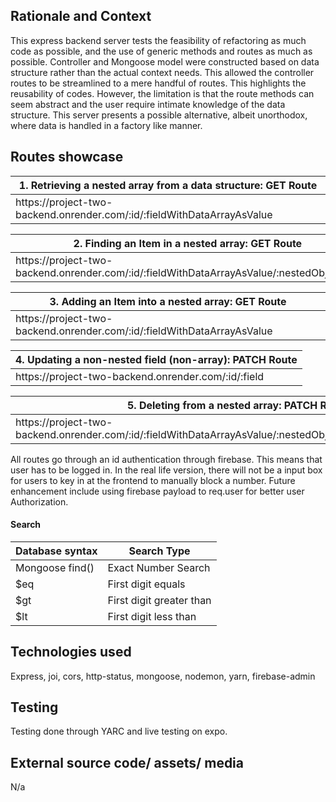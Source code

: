 <h2> Rationale and Context </h2>
This express backend server tests the feasibility of refactoring as much code as possible, and the use of generic methods and routes as much as possible. Controller and Mongoose model were constructed based on data structure rather than the actual context needs. This allowed the controller routes to be streamlined to a mere handful of routes. This highlights the reusability of codes. However, the limitation is that the route methods can seem abstract and the user require intimate knowledge of the data structure. This server presents a possible alternative, albeit unorthodox, where data is handled in a factory like manner.

<h2> Routes showcase </h2>

| 1. Retrieving a nested array from a data structure: GET Route |
| --------------------------------------------------------- |
| https://<span></span>project-two-backend.onrender.com/:id/:fieldWithDataArrayAsValue |


| 2. Finding an Item in a nested array: GET Route |
| --------------------------------------------------------- |
| https://<span></span>project-two-backend.onrender.com/:id/:fieldWithDataArrayAsValue/:nestedObjectKey |


| 3. Adding an Item into a nested array: GET Route |
| --------------------------------------------------------- |
| https://<span></span>project-two-backend.onrender.com/:id/:fieldWithDataArrayAsValue |


| 4. Updating a non-nested field (non-array): PATCH Route |
| --------------------------------------------------------- |
| https://<span></span>project-two-backend.onrender.com/:id/:field |


| 5. Deleting from a nested array: PATCH Route |
| --------------------------------------------------------- |
| https://<span></span>project-two-backend.onrender.com/:id/:fieldWithDataArrayAsValue/:nestedObjectKey/:itemMatchCondition |


All routes go through an id authentication through firebase. This means that user has to be logged in. In the real life version, there will not be a input box for users to key in at the frontend to manually block a number. Future enhancement include using firebase payload to req.user for better user Authorization.

<h4> Search </h4>

<table>
  <thead>
    <tr>
      <th>Database syntax</th>
      <th>Search Type</th>
    </tr>
  </thead>
  <tbody>
    <tr>
      <td>Mongoose find()</td>
      <td>Exact Number Search</td>
    </tr>
    <tr>
      <td>$eq</td>
      <td>First digit equals</td>
    </tr>
    <tr>
      <td>$gt</td>
      <td>First digit greater than</td>
    </tr>
    <tr>
      <td>$lt</td>
      <td>First digit less than</td>
    </tr>
  </tbody>
</table>

<H2> Technologies used </H2>

Express, joi, cors, http-status, mongoose, nodemon, yarn, firebase-admin

<H2> Testing </H2>

Testing done through YARC and live testing on expo.

<h2> External source code/ assets/ media </h2>

N/a
